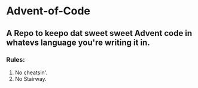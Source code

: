 # Advent-of-Code
## A Repo to keepo dat sweet sweet Advent code in whatevs language you're writing it in.
### Rules:
1. No cheatsin'.
2. No Stairway.
